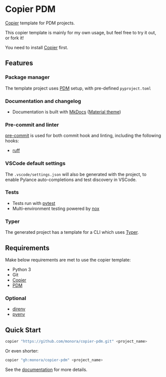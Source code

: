# Copier PDM

[Copier](https://copier.readthedocs.io/en/stable/) template for PDM projects.

This copier template is mainly for my own usage, but feel free to try it out, or fork it!

You need to install [Copier](https://copier.readthedocs.io/en/stable/) first.

## Features

### Package manager

The template project uses [PDM](https://pdm.fming.dev) setup, with pre-defined `pyproject.toml`

### Documentation and changelog

- Documentation is built with [MkDocs](https://github.com/mkdocs/mkdocs)
  ([Material theme](https://github.com/squidfunk/mkdocs-material))

### Pre-commit and linter

[pre-commit](https://pre-commit.com/) is used for both commit hook and linting, including the following hooks:

- [ruff](https://github.com/charliermarsh/ruff)

### VSCode default settings

The `.vscode/settings.json` will also be generated with the project, to enable Pylance auto-completions and test discovery in VSCode.

### Tests

- Tests run with [pytest](https://pytest.org/)
- Multi-environment testing powered by [nox](https://nox.thea.codes/)

### Typer

The generated project has a template for a CLI which uses
[Typer](https://typer.tiangolo.com/).

## Requirements

Make below requirements are met to use the copier template:

- Python 3
- Git
- [Copier](https://copier.readthedocs.io/en/stable/)
- [PDM](https://pdm.fming.dev)

### Optional

- [direnv](https://direnv.net/)
- [pyenv](https://github.com/pyenv/pyenv)

## Quick Start

```bash
copier "https://github.com/monora/copier-pdm.git" <project_name>
```

Or even shorter:

```bash
copier "gh:monora/copier-pdm" <project_name>
```

See the [documentation](https://copier-pdm.fming.dev) for more details.
